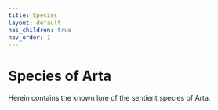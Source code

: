 ```yaml
---
title: Species
layout: default
has_children: true
nav_order: 1
---
```


# Species of Arta

Herein contains the known lore of the sentient species of Arta.
